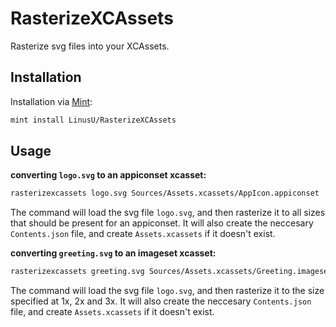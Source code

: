 # RasterizeXCAssets

Rasterize svg files into your XCAssets.

## Installation

Installation via [Mint](https://github.com/yonaskolb/Mint):

```sh
mint install LinusU/RasterizeXCAssets
```

## Usage

**converting `logo.svg` to an appiconset xcasset:**

```sh
rasterizexcassets logo.svg Sources/Assets.xcassets/AppIcon.appiconset
```

The command will load the svg file `logo.svg`, and then rasterize it to all sizes that should be present for an appiconset. It will also create the neccesary `Contents.json` file, and create `Assets.xcassets` if it doesn't exist.

**converting `greeting.svg` to an imageset xcasset:**

```sh
rasterizexcassets greeting.svg Sources/Assets.xcassets/Greeting.imageset --size 120x200
```

The command will load the svg file `logo.svg`, and then rasterize it to the size specified at 1x, 2x and 3x. It will also create the neccesary `Contents.json` file, and create `Assets.xcassets` if it doesn't exist.
